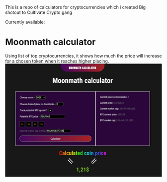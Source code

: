 This is a repo of calculators for cryptocurrencies which i created
Big shotout to Cultivate Crypto gang


Currently available:
# Moonmath calculator
Using list of top cryptocurrencies, it shows how much the price will increase for a chosen token when it reaches higher placing.
![Picture of a moonmath calculator](ReadMe/Moonmath.jpg)

